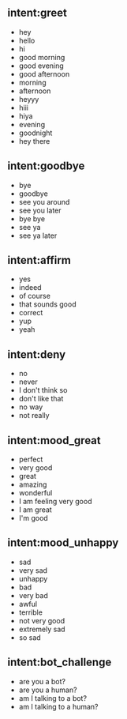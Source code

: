## intent:greet
- hey
- hello
- hi
- good morning
- good evening
- good afternoon
- morning
- afternoon
- heyyy
- hiii
- hiya
- evening
- goodnight
- hey there

## intent:goodbye
- bye
- goodbye
- see you around
- see you later
- bye bye
- see ya
- see ya later

## intent:affirm
- yes
- indeed
- of course
- that sounds good
- correct
- yup
- yeah

## intent:deny
- no
- never
- I don't think so
- don't like that
- no way
- not really

## intent:mood_great
- perfect
- very good
- great
- amazing
- wonderful
- I am feeling very good
- I am great
- I'm good

## intent:mood_unhappy
- sad
- very sad
- unhappy
- bad
- very bad
- awful
- terrible
- not very good
- extremely sad
- so sad

## intent:bot_challenge
- are you a bot?
- are you a human?
- am I talking to a bot?
- am I talking to a human?
